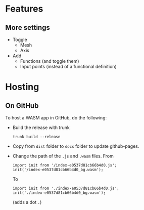 # Features

## More settings

- Toggle 
  - Mesh
  - Axis
- Add
  - Functions (and toggle them)
  - Input points (instead of a functional definition)

# Hosting

## On GitHub

To host a WASM app in GitHub, do the following:

- Build the release with trunk

  ```shell
  trunk build --release
  ```

- Copy from `dist` folder to `docs` folder to update github-pages.

- Change the path of the `.js` and `.wasm` files.
  From

  ```
  import init from '/index-e0537d81cb66b4d0.js';
  init('/index-e0537d81cb66b4d0_bg.wasm');
  ```

  To 

  ```
  import init from './index-e0537d81cb66b4d0.js';
  init('./index-e0537d81cb66b4d0_bg.wasm');
  ```

  (adds a dot `.`)

